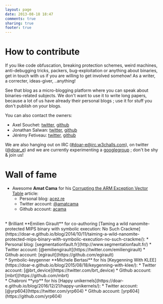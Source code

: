 ```yaml
---
layout: page
date: 2013-08-18 18:47
comments: true
sharing: true
footer: true
---
```

# How to contribute
If you like code obfuscation, breaking protection schemes, weird machines, anti-debugging tricks, packers, bug-exploitation or anything about binaries, get in touch with us if you are willing to get involved somehow! As a writer, a correcter, ideas-giver, ..anything!

See that blog as a micro-blogging platform where you can speak about binaries-related subjects. We don't want to use it to write long papers, because a lot of us have already their personal blogs ; use it for stuff you don't publish on your blogs.

You can also contact the owners:

  - Axel Souchet: [twitter][1], [github][2]
  - Jonathan Salwan: [twitter][3], [github][4]
  - Jérémy Fetiveau: [twitter][5], [github][6]

We are also hanging out on IRC ([#doar-e@irc.w3challs.com](irc://#doar-e@irc.w3challs.com)), on twitter ([@doar_e](https://twitter.com/doar_e)) and we are currently experimenting a [googlegroup](https://groups.google.com/forum/#!forum/doare) ; don't be shy & join us!

[1]: https://twitter.com/0vercl0k
[2]: https://github.com/0vercl0k
[3]: https://twitter.com/jonathansalwan
[4]: https://github.com/JonathanSalwan/
[5]: https://twitter.com/__x86
[6]: https://github.com/JeremyFetiveau

# Wall of fame

 * Awesome **Amat Cama** for his [Corrupting the ARM Exception Vector Table](https://doar-e.github.io/blog/2014/04/30/corrupting-arm-evt/) article:
   * Personal blog: [acez.re](http://acez.re/)
   * Twitter account: [@amatcama](https://twitter.com/amatcama)
   * Github account: [acama](https://github.com/acama)
<br />
 * Brilliant **Emilien Girault** for co-authoring [Taming a wild nanomite-protected MIPS binary with symbolic execution: No Such Crackme](https://doar-e.github.io/blog/2014/10/11/taiming-a-wild-nanomite-protected-mips-binary-with-symbolic-execution-no-such-crackme/):
   * Personal blog: [segmentationfault.fr](http://www.segmentationfault.fr/)
   * Twitter account: [@emiliengirault](https://twitter.com/emiliengirault)
   * Github account: [egirault](https://github.com/egirault)
<br />
 * Symbolic-keygenner **Michele Bertasi** for his [Keygenning With KLEE](https://doar-e.github.io/blog/2015/08/18/keygenning-with-klee/):
   * Twitter account: [@brt_device](https://twitter.com/brt_device)
   * Github account: [mbrt](https://github.com/mbrt)
<br />
 * Chabroni **yrp** for his [Happy unikernels](https://doar-e.github.io/blog/2016/12/21/happy-unikernels/):
   * Twitter account: [@yrp604](https://twitter.com/yrp604)
   * Github account: [yrp604](https://github.com/yrp604)

